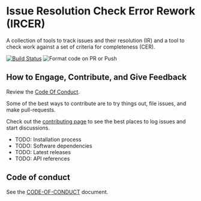 # Issue Resolution Check Error Rework (IRCER)

A collection of tools to track issues and their resolution (IR) and a tool to check work against a set of criteria for completeness (CER).

[![Build Status](https://dev.azure.com/matthewjpaulosky/IRCER/_apis/build/status/IRCER%20-%20CI?branchName=develop)](https://dev.azure.com/matthewjpaulosky/IRCER/_build/latest?definitionId=14&branchName=develop)  ![Format code on PR or Push ](https://github.com/mpaulosky/IRCERApplication/workflows/Format%20code%20on%20PR%20or%20Push/badge.svg?branch=develop)

## How to Engage, Contribute, and Give Feedback

Review the [Code Of Conduct](./CODE-OF-CONDUCT.md).

Some of the best ways to contribute are to try things out, file issues, and make pull-requests.

Check out the [contributing page](./Contributing.md) to see the best places to log issues and start discussions.

* TODO: Installation process
* TODO: Software dependencies
* TODO: Latest releases
* TODO: API references

## Code of conduct

See the [CODE-OF-CONDUCT](./CODE-OF-CONDUCT.md) document.
